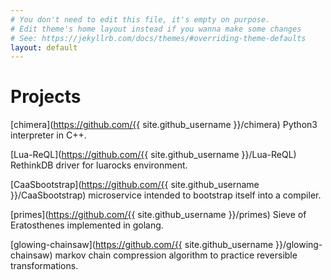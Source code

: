 ```yaml
---
# You don't need to edit this file, it's empty on purpose.
# Edit theme's home layout instead if you wanna make some changes
# See: https://jekyllrb.com/docs/themes/#overriding-theme-defaults
layout: default
---
```


[about]: (/about)

# Projects

[chimera](https://github.com/{{ site.github_username }}/chimera) Python3 interpreter in C++.

[Lua-ReQL](https://github.com/{{ site.github_username }}/Lua-ReQL) RethinkDB driver for luarocks environment.

[CaaSbootstrap](https://github.com/{{ site.github_username }}/CaaSbootstrap) microservice intended to bootstrap itself into a compiler.

[primes](https://github.com/{{ site.github_username }}/primes) Sieve of Eratosthenes implemented in golang.

[glowing-chainsaw](https://github.com/{{ site.github_username }}/glowing-chainsaw) markov chain compression algorithm to practice reversible transformations.
